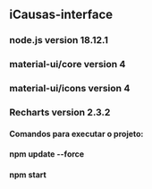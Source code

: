 ## iCausas-interface

### node.js version 18.12.1

### material-ui/core version 4

### material-ui/icons version 4

### Recharts version 2.3.2


#### Comandos para executar o projeto:

#### npm update --force

#### npm start
